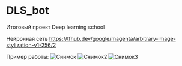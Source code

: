# DLS_bot
Итоговый проект Deep learning school 

Нейронная сеть https://tfhub.dev/google/magenta/arbitrary-image-stylization-v1-256/2

Пример работы:
![Снимок](https://user-images.githubusercontent.com/92984374/181872616-d42d0522-3cfb-4fea-adcb-0e5bc8b42937.PNG)
![Снимок2](https://user-images.githubusercontent.com/92984374/181872618-8b2f529f-b79f-4fc5-97f9-c6bcff9412dd.PNG)
![Снимок3](https://user-images.githubusercontent.com/92984374/181872619-99b63d15-2c42-4178-94d2-bd906aaaca3c.PNG)
